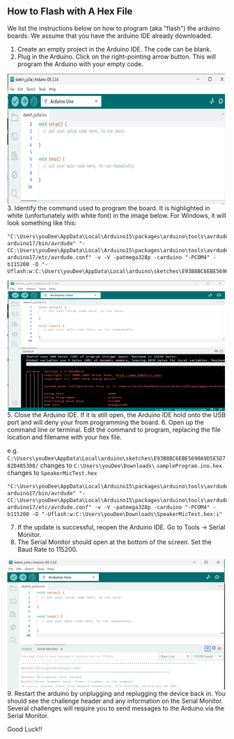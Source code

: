 ## How to Flash with A Hex File

We list the instructions below on how to program (aka "flash") the arduino boards. We assume that you have the arduino IDE already downloaded.

1. Create an empty project in the Arduino IDE. The code can be blank.
2. Plug in the Arduino. Click on the right-pointing arrow button. This will program the Arduino with your empty code.
<img src="https://github.com/TrustworthyComputing/Security_Challenge_2025/blob/main/challenges/hardware_setup/EmptyProject.png" alt="" align="center"  title=""  width="500" height="300">
3. Identify the command used to program the board. It is highlighted in white (unfortunately with white font) in the image below. For Windows, it will look something like this:
   
```
"C:\Users\youDee\AppData\Local\Arduino15\packages\arduino\tools\avrdude\6.3.0-arduino17/bin/avrdude" "-CC:\Users\youDee\AppData\Local\Arduino15\packages\arduino\tools\avrdude\6.3.0-arduino17/etc/avrdude.conf" -v -V -patmega328p -carduino "-PCOM4" -b115200 -D "-Uflash:w:C:\Users\youDee\AppData\Local\arduino\sketches\E93B8BC6EBE5690A9D5E5D782D485388/sampleProgram.ino.hex:i"
```

<img src="https://github.com/TrustworthyComputing/Security_Challenge_2025/blob/main/challenges/hardware_setup/DocumentName.png" alt="" align="center"  title=""  width="500" height="300">
5. Close the Arduino IDE. If it is still open, the Arduino IDE hold onto the USB port and will deny your from programming the board.
6. Open up the command line or terminal. Edit the command to program, replacing the file location and filename with your hex file.

e.g. `C:\Users\youDee\AppData\Local\arduino\sketches\E93B8BC6EBE5690A9D5E5D782D485388/` changes to `C:\Users\youDee\Downloads\`
`sampleProgram.ino.hex` changes to `SpeakerMicTest.hex`

```
"C:\Users\youDee\AppData\Local\Arduino15\packages\arduino\tools\avrdude\6.3.0-arduino17/bin/avrdude" "-CC:\Users\youDee\AppData\Local\Arduino15\packages\arduino\tools\avrdude\6.3.0-arduino17/etc/avrdude.conf" -v -V -patmega328p -carduino "-PCOM4" -b115200 -D "-Uflash:w:C:\Users\youDee\Downloads\SpeakerMicTest.hex:i"
```

7. If the update is successful, reopen the Arduino IDE. Go to Tools -> Serial Monitor.
8. The Serial Monitor should open at the bottom of the screen. Set the Baud Rate to 115200.
<img src="https://github.com/TrustworthyComputing/Security_Challenge_2025/blob/main/challenges/hardware_setup/SerialMonitor.png" alt="" align="center"  title=""  width="500" height="300">
9. Restart the arduino by unplugging and replugging the device back in. You should see the challenge header and any information on the Serial Monitor. Several challenges will require you to send messages to the Arduino via the Serial Monitor.

Good Luck!! 

